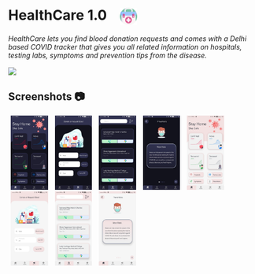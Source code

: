 # HealthCare 1.0 <img src="assets/logo.png" height="35" width="35" align="center" hspace="20" >

*HealthCare lets you find blood donation requests and comes with a Delhi based COVID tracker
that gives you all related information on hospitals, testing labs, symptoms and prevention tips
from the disease.*

<img src="readmeAssets/GIF.gif" align="center" justify="center" width="25%">

## Screenshots 📷

<div style="">
<img src="readmeAssets/1.jpeg" width="15%" hspace="5">
<img src="readmeAssets/7.jpeg" width="15%" hspace="5">
<img src="readmeAssets/8.jpeg" width="15%" hspace="5">
<img src="readmeAssets/9.jpeg" width="15%" hspace="5">
<img src="readmeAssets/6.jpeg" width="15%" hspace="5">
<img src="readmeAssets/2.jpeg" width="15%" hspace="5">
<img src="readmeAssets/4.jpeg" width="15%" hspace="5">
<img src="readmeAssets/5.jpeg" width="15%" hspace="5">
</div>
